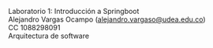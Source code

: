 Laboratorio 1: Introducción a Springboot  
Alejandro Vargas Ocampo (alejandro.vargaso@udea.edu.co)  
CC 1088298091  
Arquitectura de software
